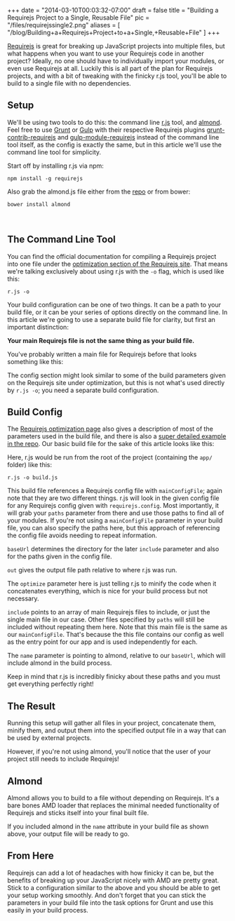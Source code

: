 
+++
date = "2014-03-10T00:03:32-07:00"
draft = false
title = "Building a Requirejs Project to a Single, Reusable File"
pic = "/files/requirejssingle2.png"
aliases = [
  "/blog/Building+a+Requirejs+Project+to+a+Single,+Reusable+File"
]
+++

<p><a href="http://requirejs.org/">Requirejs</a> is great for breaking up JavaScript projects into multiple files, but what happens when you want to use your Requirejs code in another project?  Ideally, no one should have to individually import your modules, or even use Requirejs at all.  Luckily this is all part of the plan for Requirejs projects, and with a bit of tweaking with the finicky r.js tool, you'll be able to build to a single file with no dependencies.</p>

<h2 id="setup">Setup</h2>

<p>We'll be using two tools to do this: the command line <a href="https://github.com/jrburke/r.js">r.js</a> tool, and <a href="https://github.com/jrburke/almond">almond</a>.  Feel free to use <a href="http://gruntjs.com/">Grunt</a> or <a href="http://gulpjs.com/">Gulp</a> with their respective Requirejs plugins <a href="https://github.com/gruntjs/grunt-contrib-requirejs">grunt-contrib-requirejs</a> and <a href="https://github.com/weisuke/gulp-module-requirejs">gulp-module-requirejs</a> instead of the command line tool itself, as the config is exactly the same, but in this article we'll use the command line tool for simplicity.</p>

<p>Start off by installing r.js via npm:</p>

<pre><code>npm install -g requirejs
</code></pre>

<p>Also grab the almond.js file either from the <a href="https://github.com/jrburke/almond">repo</a> or from bower:</p>

<pre><code>bower install almond
</code></pre>

<p><br></p>

<h2 id="thecommandlinetool">The Command Line Tool</h2>

<p>You can find the official documentation for compiling a Requirejs project into one file under the <a href="http://requirejs.org/docs/optimization.html">optimization section of the Requirejs site</a>.  That means we're talking exclusively about using r.js with the <code>-o</code> flag, which is used like this:</p>

<pre><code>r.js -o <build configuration>
</code></pre>

<p>Your build configuration can be one of two things.  It can be a path to your build file, or it can be your series of options directly on the command line.  In this article we're going to use a separate build file for clarity, but first an important distinction:</p>

<p><strong>Your main Requirejs file is not the same thing as your build file.</strong></p>

<p>You've probably written a main file for Requirejs before that looks something like this:</p>

<script src="https://gist.github.com/justinmc/9460674.js"></script>

<p>The config section might look similar to some of the build parameters given on the Requirejs site under optimization, but this is not what's used directly by <code>r.js -o</code>; you need a separate build configuration.</p>

<h2 id="buildconfig">Build Config</h2>

<p>The <a href="http://requirejs.org/docs/optimization.html">Requirejs optimization page</a> also gives a description of most of the parameters used in the build file, and there is also a <a href="https://github.com/jrburke/r.js/blob/master/build/example.build.js">super detailed example in the repo</a>.  Our basic build file for the sake of this article looks like this:</p>

<script src="https://gist.github.com/justinmc/9460650.js"></script>

<p>Here, r.js would be run from the root of the project (containing the <code>app/</code> folder) like this:</p>

<pre><code>r.js -o build.js
</code></pre>

<p>This build file references a Requirejs config file with <code>mainConfigFile</code>; again note that they are two different things.  r.js will look in the given config file for any Requirejs config given with <code>requirejs.config</code>.  Most importantly, it will grab your <code>paths</code> parameter from there and use those paths to find all of your modules.  If you're not using a <code>mainConfigFile</code> parameter in your build file, you can also specify the paths here, but this approach of referencing the config file avoids needing to repeat information.</p>

<p><code>baseUrl</code> determines the directory for the later <code>include</code> parameter and also for the paths given in the config file.</p>

<p><code>out</code> gives the output file path relative to where r.js was run.</p>

<p>The <code>optimize</code> parameter here is just telling r.js to minify the code when it concatenates everything, which is nice for your build process but not necessary.</p>

<p><code>include</code> points to an array of main Requirejs files to include, or just the single main file in our case.  Other files specified by <code>paths</code> will still be included without repeating them here.  Note that this main file is the same as our <code>mainConfigFile</code>.  That's because the this file contains our config as well as the entry point for our app and is used independently for each.</p>

<p>The <code>name</code> parameter is pointing to almond, relative to our <code>baseUrl</code>, which will include almond in the build process.</p>

<p>Keep in mind that r.js is incredibly finicky about these paths and you must get everything perfectly right!</p>

<h2 id="theresult">The Result</h2>

<p>Running this setup will gather all files in your project, concatenate them, minify them, and output them into the specified output file in a way that can be used by external projects.</p>

<p>However, if you're not using almond, you'll notice that the user of your project still needs to include Requirejs!</p>

<h2 id="almond">Almond</h2>

<p>Almond allows you to build to a file without depending on Requirejs.  It's a bare bones AMD loader that replaces the minimal needed functionality of Requirejs and sticks itself into your final built file.</p>

<p>If you included almond in the <code>name</code> attribute in your build file as shown above, your output file will be ready to go.</p>

<h2 id="fromhere">From Here</h2>

<p>Requirejs can add a lot of headaches with how finicky it can be, but the benefits of breaking up your JavaScript nicely with AMD are pretty great.  Stick to a configuration similar to the above and you should be able to get your setup working smoothly.  And don't forget that you can stick the parameters in your build file into the task options for Grunt and use this easily in your build process.</p>